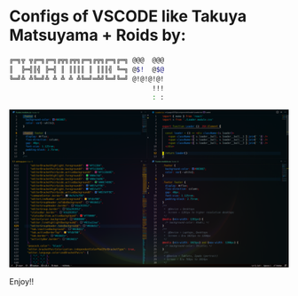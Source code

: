 # Configs of VSCODE like Takuya Matsuyama + Roids by:

```sh
╔═╗╦ ╦╔═╗╔═╗╔╦╗╔╦╗╔═╗╔╦╗╔═╗╔═╗ @@@  @@@
║  ╠═╣║╣ ╠═╣ ║ ║║║║ ║ ║║║╣ ╚═╗ @$!  @$@
╚═╝╩ ╩╚═╝╩ ╩ ╩ ╩ ╩╚═╝═╩╝╚═╝╚═╝ @!@!@!@!
                                    !!!
                                    : :
```
                                    
<img src="./assets/vscode.png" />

Enjoy!!
